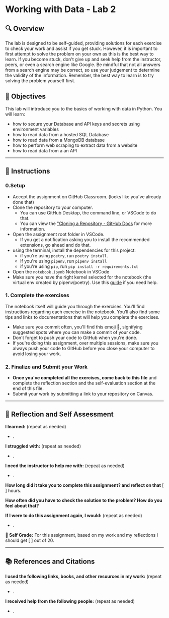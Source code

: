 # Working with Data - Lab 2

## 🔍 Overview
The lab is designed to be self-guided, providing solutions for each exercise to check your work and assist if you get stuck. However, it is important to first attempt to solve the problem on your own as this is the best way to learn. If you become stuck, don't give up and seek help from the instructor, peers, or even a search engine like Google. Be mindful that not all answers from a search engine may be correct, so use your judgement to determine the validity of the information. Remember, the best way to learn is to try solving the problem yourself first.

## 🎯 Objectives
This lab will introduce you to the basics of working with data in Python. You will learn:
- how to secure your Database and API keys and secrets using environment variables
- how to read data from a hosted SQL Database
- how to read data from a MongoDB database
- how to perform web scraping to extract data from a website
- how to read data from a an API

--------
## 📝 Instructions
### 0.Setup
- Accept the assignment on GitHub Classroom. (looks like you've already done that)
- Clone the repository to your computer.
  - You can use GitHub Desktop, the command line, or VSCode to do that.
  - You can view the ["Cloning a Repository - GitHub Docs](https://docs.github.com/en/repositories/creating-and-managing-repositories/cloning-a-repository?tool=webui) for more information.
- Open the assignment root folder in VSCode.
  - If you get a notification asking you to install the recommended extensions, go ahead and do that.
- using the terminal, install the dependencies for this project:
  - if you're using `poetry`, run `poetry install`.
  - If you're using `pipenv`, run `pipenv install`
  - if you're using `pip`, run `pip install -r requirements.txt`
- Open the `notebook.ipynb` Notebook in VSCode
- Make sure you have the right kernel selected for the notebook (the virtual env created by pipenv/poetry). Use this [guide](https://it4063c.github.io/guides/FAQ/vscode-jupyter) if you need help.

### 1. Complete the exercises
The notebook itself will guide you through the exercises. You'll find instructions regarding each exercise in the notebook.
You'll also find some tips and links to documentations that will help you complete the exercises.

- Make sure you commit often, you'll find this emoji 🚩, signifying suggested spots where you can make a commit of your code.
- Don't forget to push your code to GitHub when you're done.
- If you're doing this assignment, over multiple sessions, make sure you always push your code to GitHub before you close your computer to avoid losing your work.

### 2. Finalize and Submit your Work
- **Once you've completed all the exercises, come back to this file** and complete the reflection section and the self-evaluation section at the end of this file.
- Submit your work by submitting a link to your repository on Canvas.
---------------
## 💭 Reflection and Self Assessment

**I learned:** (repeat as needed)
- .

**I struggled with:** (repeat as needed)
- .

**I need the instructor to help me with:** (repeat as needed)
- .

**How long did it take you to complete this assignment? and reflect on that**
[ ] hours.

**How often did you have to check the solution to the problem? How do you feel about that?**


**If I were to do this assignment again, I would:** (repeat as needed)
- .

**💯 Self Grade:** For this assignment, based on my work and my reflections I should get [ ] out of 20.

--------------------
## 📚 References and Citations
**I used the following links, books, and other resources in my work:** (repeat as needed)
- .

**I received help from the following people:** (repeat as needed)
- . 
